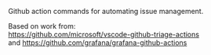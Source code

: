 Github action commands for automating issue management. 

Based on work from: </br>
https://github.com/microsoft/vscode-github-triage-actions </br> 
and
https://github.com/grafana/grafana-github-actions


